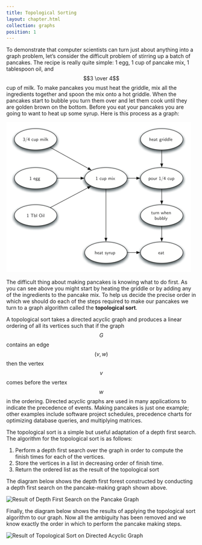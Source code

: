 ```yaml
---
title: Topological Sorting
layout: chapter.html
collection: graphs
position: 1
---
```


To demonstrate that computer scientists can turn just about anything
into a graph problem, let’s consider the difficult problem of stirring
up a batch of pancakes. The recipe is really quite simple: 1 egg, 1 cup
of pancake mix, 1 tablespoon oil, and $$3 \over 4$$ cup of milk. To make
pancakes you must heat the griddle, mix all the ingredients together and
spoon the mix onto a hot griddle. When the pancakes start to bubble you
turn them over and let them cook until they are golden brown on the
bottom. Before you eat your pancakes you are going to want to heat up
some syrup. Here is this process as a graph:

![The Steps for Making Pancakes](figures/pancakes.png)

The difficult thing about making pancakes is knowing what to do first.
As you can see above you might start by heating the griddle or by adding
any of the ingredients to the pancake mix. To help us decide the precise
order in which we should do each of the steps required to make our
pancakes we turn to a graph algorithm called the **topological sort**.

A topological sort takes a directed acyclic graph and produces a linear
ordering of all its vertices such that if the graph $$G$$ contains an
edge $$(v,w)$$ then the vertex $$v$$ comes before the vertex $$w$$ in
the ordering. Directed acyclic graphs are used in many applications to
indicate the precedence of events. Making pancakes is just one example;
other examples include software project schedules, precedence charts for
optimizing database queries, and multiplying matrices.

The topological sort is a simple but useful adaptation of a depth first
search. The algorithm for the topological sort is as follows:

1.  Perform a depth first search over the graph in order to compute the
    finish times for each of the vertices.
2.  Store the vertices in a list in decreasing order of finish time.
3.  Return the ordered list as the result of the topological sort

The diagram below shows the depth first forest constructed by conducting
a depth first search on the pancake-making graph shown above.

![Result of Depth First Search on the Pancake
Graph](figures/pancakes-depth-first-search.png)

Finally, the diagram below shows the results of applying the topological
sort algorithm to our graph. Now all the ambiguity has been removed and
we know exactly the order in which to perform the pancake making steps.

![Result of Topological Sort on Directed Acyclic
Graph](figures/pancakes-topological-sort.png)
